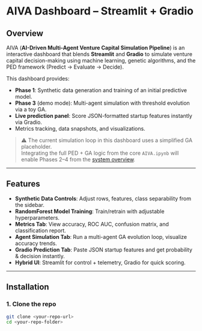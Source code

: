 # AIVA Dashboard – Streamlit + Gradio

## Overview
AIVA (**AI-Driven Multi-Agent Venture Capital Simulation Pipeline**) is an interactive dashboard that blends **Streamlit** and **Gradio** to simulate venture capital decision-making using machine learning, genetic algorithms, and the PED framework (Predict → Evaluate → Decide).

This dashboard provides:
- **Phase 1**: Synthetic data generation and training of an initial predictive model.
- **Phase 3** (demo mode): Multi-agent simulation with threshold evolution via a toy GA.
- **Live prediction panel**: Score JSON-formatted startup features instantly via Gradio.
- Metrics tracking, data snapshots, and visualizations.

> ⚠️ The current simulation loop in this dashboard uses a simplified GA placeholder.  
> Integrating the full PED + GA logic from the core `AIVA.ipynb` will enable Phases 2–4 from the [system overview](overview.pdf).

---

## Features
- **Synthetic Data Controls**: Adjust rows, features, class separability from the sidebar.
- **RandomForest Model Training**: Train/retrain with adjustable hyperparameters.
- **Metrics Tab**: View accuracy, ROC AUC, confusion matrix, and classification report.
- **Agent Simulation Tab**: Run a multi-agent GA evolution loop, visualize accuracy trends.
- **Gradio Prediction Tab**: Paste JSON startup features and get probability & decision instantly.
- **Hybrid UI**: Streamlit for control + telemetry, Gradio for quick scoring.

---

## Installation

### 1. Clone the repo
```bash
git clone <your-repo-url>
cd <your-repo-folder>
